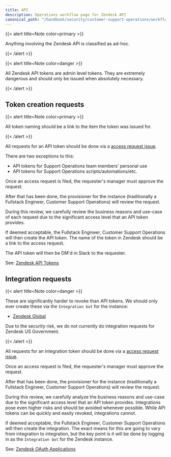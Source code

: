 ```yaml
---
title: API
description: Operations workflow page for Zendesk API
canonical_path: "/handbook/security/customer-support-operations/workflows/zendesk/api"
---
```


{{< alert title=Note color=primary >}}

Anything involving the Zendesk API is classified as ad-hoc.

{{< /alert >}}

{{< alert title=Note color=danger >}}

All Zendesk API tokens are admin level tokens. They are extremely dangerous and should only be issued when absolutely necessary.

{{< /alert >}}

## Token creation requests

{{< alert title=Note color=primary >}}

All token naming should be a link to the item the token was issued for.

{{< /alert >}}

All requests for an API token should be done via a [access request issue](https://gitlab.com/gitlab-com/team-member-epics/access-requests/-/issues/new?issuable_template=API_Token_Request).

There are two exceptions to this:

- API tokens for Support Operations team members' personal use
- API tokens for Support Operations scripts/automations/etc.

Once an access request is filed, the requester's manager must approve the request.

After that has been done, the provisioner for the instance (traditionally a Fullstack Engineer, Customer Support Operations) will review the request.

During this review, we carefully review the business reasons and use-case of each request due to the significant access level that an API token provides. 

If deemed acceptable, the Fullstack Engineer, Customer Support Operations will then create the API token. The name of the token in Zendesk should be a link to the access request.

The API token will then be DM'd in Slack to the requester.

See: [Zendesk API Tokens](/handbook/security/customer-support-operations/workflows/token-rotation/#for-zendesk-api-tokens)

## Integration requests

{{< alert title=Note color=danger >}}

These are significantly harder to revoke than API tokens. We should only ever create these via the `Integration bot` for the instance:

- [Zendesk Global](https://gitlab.zendesk.com/agent/users/370415907240)

Due to the security risk, we do not currently do integration requests for Zendesk US Government.

{{< /alert >}}

All requests for an integration token should be done via a [access request issue](https://gitlab.com/gitlab-com/team-member-epics/access-requests/-/issues/new?issuable_template=API_Token_Request).

Once an access request is filed, the requester's manager must approve the request.

After that has been done, the provisioner for the instance (traditionally a Fullstack Engineer, Customer Support Operations) will review the request.

During this review, we carefully analyze the business reasons and use-case due to the significant access level that an API token provides. Integrations pose even higher risks and should be avoided whenever possible. While API tokens can be quickly and easily revoked, integrations cannot.

If deemed acceptable, the Fullstack Engineer, Customer Support Operations will then create the integration. The exact means for this are going to vary from integration to integration, but the key point is it will be done by logging in as the `Integration bot` for the Zendesk instance.

See: [Zendesk OAuth Applications](/handbook/security/customer-support-operations/workflows/token-rotation/#integrating-a-new-oauth-application-into-zendesk)
